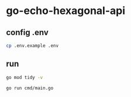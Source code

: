 # go-echo-hexagonal-api

## config .env

```bash
cp .env.example .env
```

## run

```bash
go mod tidy -v
```

```bash
go run cmd/main.go
```
